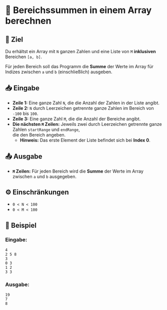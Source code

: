 # 🔢 Bereichssummen in einem Array berechnen

## 🎯 Ziel
Du erhältst ein Array mit `N` ganzen Zahlen und eine Liste von `M` **inklusiven** Bereichen `[a, b]`.  

Für jeden Bereich soll das Programm die **Summe** der Werte im Array für Indizes zwischen `a` und `b` (einschließlich) ausgeben.

## 📥 Eingabe
- **Zeile 1:** Eine ganze Zahl `N`, die die Anzahl der Zahlen in der Liste angibt.
- **Zeile 2:** `N` durch Leerzeichen getrennte ganze Zahlen im Bereich von `-100` bis `100`.
- **Zeile 3:** Eine ganze Zahl `M`, die die Anzahl der Bereiche angibt.
- **Die nächsten `M` Zeilen:** Jeweils zwei durch Leerzeichen getrennte ganze Zahlen `startRange` und `endRange`,  
  die den Bereich angeben.  
  - **Hinweis:** Das erste Element der Liste befindet sich bei **Index 0**.

## 📤 Ausgabe
- **`M` Zeilen:** Für jeden Bereich wird die **Summe** der Werte im Array zwischen `a` und `b` ausgegeben.

## ⚙️ Einschränkungen
- `0 < N < 100`
- `0 < M < 100`

## 📌 Beispiel

### Eingabe:
```
4
2 5 8
3
0 3
1 2
3 3
```

### Ausgabe:
```
19
7
8
```
